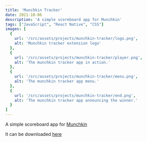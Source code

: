 ```yaml
---
title: 'Munchkin Tracker'
date: 2021-10-06  
description: 'A simple scoreboard app for Munchkin'
tags: ["JavaScript", "React Native", "CSS"]
images: [
  {
    url: '/src/assets/projects/munchkin-tracker/logo.png',
    alt: 'Munchkin tracker extension logo'
  },
  {
    url: '/src/assets/projects/munchkin-tracker/player.png',
    alt: 'The munchkin tracker app in action.'
  },
  {
    url: '/src/assets/projects/munchkin-tracker/menu.png',
    alt: 'The munchkin tracker app menu.'
  },
  {
    url: '/src/assets/projects/munchkin-tracker/end.png',
    alt: 'The munchkin tracker app announcing the winner.'
  } 
]
---
```


A simple scoreboard app for [Munchkin](https://en.wikipedia.org/wiki/Munchkin_(card_game))

It can be downloaded [here](https://play.google.com/store/apps/details?id=com.fgkolf.munchkin_tracker) 
